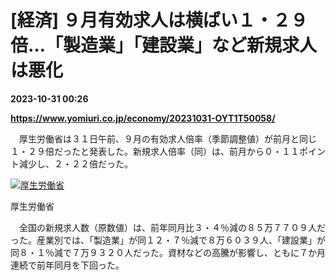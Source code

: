 # [経済] ９月有効求人は横ばい１・２９倍…「製造業」「建設業」など新規求人は悪化

**2023-10-31 00:26**

**https://www.yomiuri.co.jp/economy/20231031-OYT1T50058/**

　厚生労働省は３１日午前、９月の有効求人倍率（季節調整値）が前月と同じ１・２９倍だったと発表した。新規求人倍率（同）は、前月から０・１１ポイント減少し、２・２２倍だった。

[![厚生労働省](https://www.yomiuri.co.jp/media/2023/10/20231031-OYT1I50029-1.jpg)](https://www.yomiuri.co.jp/pluralphoto/20231031-OYT1I50029/)

厚生労働省

　全国の新規求人数（原数値）は、前年同月比３・４％減の８５万７７０９人だった。産業別では、「製造業」が同１２・７％減で８万６０３９人、「建設業」が同８・１％減で７万９３２０人だった。資材などの高騰が影響し、ともに７か月連続で前年同月を下回った。